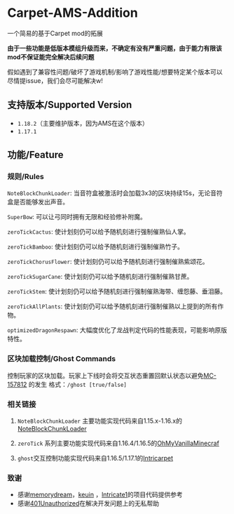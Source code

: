 # Carpet-AMS-Addition

一个简易的基于Carpet mod的拓展

**由于一些功能是低版本模组升级而来，不确定有没有严重问题，由于能力有限该mod不保证能完全解决后续问题**

假如遇到了兼容性问题/破坏了游戏机制/影响了游戏性能/想要特定某个版本可以尽情提issue，我们会尽可能解决w!

## 支持版本/Supported Version

- `1.18.2`（主要维护版本，因为AMS在这个版本）
- `1.17.1`

## 功能/Feature

### 规则/Rules

`NoteBlockChunkLoader`: 当音符盒被激活时会加载3x3的区块持续15s，无论音符盒是否能够发出声音。

`SuperBow`: 可以让弓同时拥有无限和经验修补附魔。

`zeroTickCactus`: 使计划刻仍可以给予随机刻进行强制催熟仙人掌。

`zeroTickBamboo`: 使计划刻仍可以给予随机刻进行强制催熟竹子。

`zeroTickChorusFlower`: 使计划刻仍可以给予随机刻进行强制催熟紫颂花。

`zeroTickSugarCane`: 使计划刻仍可以给予随机刻进行强制催熟甘蔗。

`zeroTickStem`: 使计划刻仍可以给予随机刻进行强制催熟海带、缠怨藤、垂泪藤。

`zeroTickAllPlants`: 使计划刻仍可以给予随机刻进行强制催熟以上提到的所有作物。

`optimizedDragonRespawn`: 大幅度优化了龙战判定代码的性能表现，可能影响原版特性。

### 区块加载控制/Ghost Commands

控制玩家的区块加载。玩家上下线时会将交互状态重置回默认状态以避免[MC-157812](https://bugs.mojang.com/browse/MC-157812)
的发生
格式：`/ghost [true/false]`

### 相关链接

1. `NoteBlockChunkLoader`
   主要功能实现代码来自1.15.x-1.16.x的[NoteBlockChunkLoader](https://github.com/GC-server-CN/NoteBlockChunkLoader)

2. `zeroTick`
   系列主要功能实现代码来自1.16.4/1.16.5的[OhMyVanillaMinecraf](https://github.com/hit-mc/OhMyVanillaMinecraft)

3. `ghost`交互控制功能实现代码来自1.16.5/1.17.1的[Intricarpet](https://github.com/lntricate1/intricarpet)

### 致谢

- 感谢[memorydream](https://github.com/memorydream)，[keuin](https://github.com/keuin)
  ，[lntricate1](https://github.com/lntricate1)的项目代码提供参考
- 感谢[401Unauthorized](https://github.com/YehowahLiu)在解决开发问题上的无私帮助